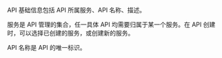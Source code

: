 API 基础信息包括 API 所属服务、API 名称、描述。

服务是 API 管理的集合，任一具体 API 均需要归属于某一个服务。在 API 创建时，可以选择已创建的服务，或创建新的服务。

API 名称是 API 的唯一标识。
